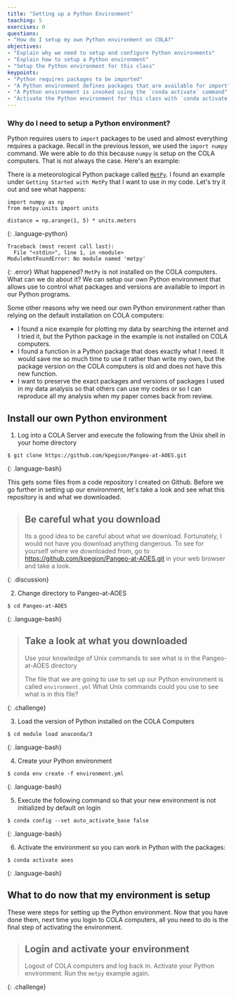 ```yaml
---
title: "Setting up a Python Environment"
teaching: 5
exercises: 0
questions:
- "How do I setup my own Python environment on COLA?"
objectives:
- "Explain why we need to setup and configure Python environments"
- "Explain how to setup a Python environment"
- "Setup the Python environment for this class"
keypoints:
- "Python requires packages to be imported"
- "A Python environment defines packages that are available for import"
- "A Python environment is invoked using the `conda activate` command"
- "Activate the Python environment for this class with `conda activate aoes` whenever you login to COLA computers"
---
```

### Why do I need to setup a Python environment?
Python requires users to `import` packages to be used and almost everything requires a package. Recall in the previous lesson, we used the `import numpy` command.  We were able to do this because `numpy` is setup on the COLA computers. That is not always the case. Here's an example:

There is a meteorological Python package called [`MetPy`](https://unidata.github.io/MetPy/latest/index.html). I found an example under `Getting Started with MetPy` that I want to use in my code. Let's try it out and see what happens:

~~~
import numpy as np
from metpy.units import units

distance = np.arange(1, 5) * units.meters

~~~
{: .language-python}

~~~
Traceback (most recent call last):
  File "<stdin>", line 1, in <module>
ModuleNotFoundError: No module named 'metpy'
~~~
{: .error}
What happened?  `MetPy` is not installed on the COLA computers.  What can we do about it?  We can setup our own Python environment that allows use to control what packages and versions are available to import in our Python programs.

Some other reasons why we need our own Python environment rather than relying on the default installation on COLA computers:
* I found a nice example for plotting my data by searching the internet and I tried it, but the Python package in the example is not installed on COLA computers.  
* I found a function in a Python package that does exactly what I need.  It would save me so much time to use it rather than write my own, but the package version on the COLA computers is old and does not have this new function. 
* I want to preserve the exact packages and versions of packages I used in my data analysis so that others can use my codes or so I can reproduce all my analysis when my paper comes back from review.


## Install our own Python environment

1. Log into a COLA Server and execute the following from the Unix shell in your home directory

~~~
$ git clone https://github.com/kpegion/Pangeo-at-AOES.git
~~~
{: .language-bash}

This gets some files from a code repository I created on Github. Before we go further in setting up our environment, let's take a look and see what this repository is and what we downloaded.

> ## Be careful what you download
>
> Its a good idea to be careful about what we download.  Fortunately, I would not have you download anything
> dangerous.  To see for yourself where we downloaded from, 
> go to https://github.com/kpegion/Pangeo-at-AOES.git in your web browser and take a look.
>
{: .discussion}

2. Change directory to Pangeo-at-AOES
~~~
$ cd Pangeo-at-AOES 
~~~
{: .language-bash}

> ## Take a look at what you downloaded
>
> Use your knowledge of Unix commands to see what is in the Pangeo-at-AOES directory
>
> The file that we are going to use to set up our Python environment is called `environment.yml`
> What Unix commands could you use to see what is in this file?
>
{: .challenge}

3. Load the version of Python installed on the COLA Computers
~~~
$ cd module load anaconda/3
~~~
{: .language-bash}

4. Create your Python environment
~~~
$ conda env create -f environment.yml
~~~
{: .language-bash}

5. Execute the following command so that your new environment is not initialized by default on login
~~~
$ conda config --set auto_activate_base false
~~~
{: .language-bash}

6. Activate the environment so you can work in Python with the packages:
~~~
$ conda activate aoes
~~~
{: .language-bash}

## What to do now that my environment is setup

These were steps for setting up the Python environment. Now that you have done them, next time you login to COLA computers, all you need to do is the final step of activating the environment.  

> ## Login and activate your environment
>
> Logout of COLA computers and log back in.
> Activate your Python environment.
> Run the `metpy` example again.
>
{: .challenge}
